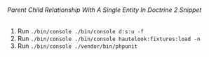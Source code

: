 ###### Parent Child Relationship With A Single Entity In Doctrine 2 Snippet

1. Run `./bin/console ./bin/console d:s:u -f`
2. Run `./bin/console ./bin/console hautelook:fixtures:load -n`
3. Run `./bin/console ./vendor/bin/phpunit`
